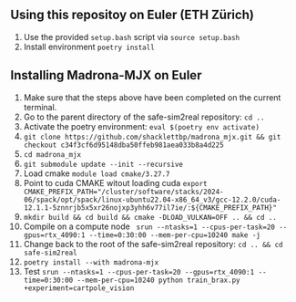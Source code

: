 ## Using this repositoy on Euler (ETH Zürich)
1. Use the provided `setup.bash` script via `source setup.bash`
2. Install environment `poetry install`


## Installing Madrona-MJX on Euler
1. Make sure that the steps above have been completed on the current terminal.
2. Go to the parent directory of the safe-sim2real repository: `cd ..`
3. Activate the poetry environment: `eval $(poetry env activate)`
4. `git clone https://github.com/shacklettbp/madrona_mjx.git && git checkout c34f3cf6d95148dba50ffeb981aea033b8a4d225`
5. `cd madrona_mjx`
6. `git submodule update --init --recursive`
7. Load cmake `module load cmake/3.27.7`
8. Point to cuda CMAKE witout loading cuda `export CMAKE_PREFIX_PATH="/cluster/software/stacks/2024-06/spack/opt/spack/linux-ubuntu22.04-x86_64_v3/gcc-12.2.0/cuda-12.1.1-5znnrjb5x5xr26nojxp3yhh6v77il7ie/:${CMAKE_PREFIX_PATH}"`
9. `mkdir build && cd build && cmake -DLOAD_VULKAN=OFF .. && cd ..`
10. Compile on a compute node ` srun --ntasks=1 --cpus-per-task=20 --gpus=rtx_4090:1 --time=0:30:00 --mem-per-cpu=10240 make -j`
11. Change back to the root of the safe-sim2real repository: `cd .. && cd safe-sim2real`
12. `poetry install --with madrona-mjx`
13. Test `srun --ntasks=1 --cpus-per-task=20 --gpus=rtx_4090:1 --time=0:30:00 --mem-per-cpu=10240 python train_brax.py +experiment=cartpole_vision`
